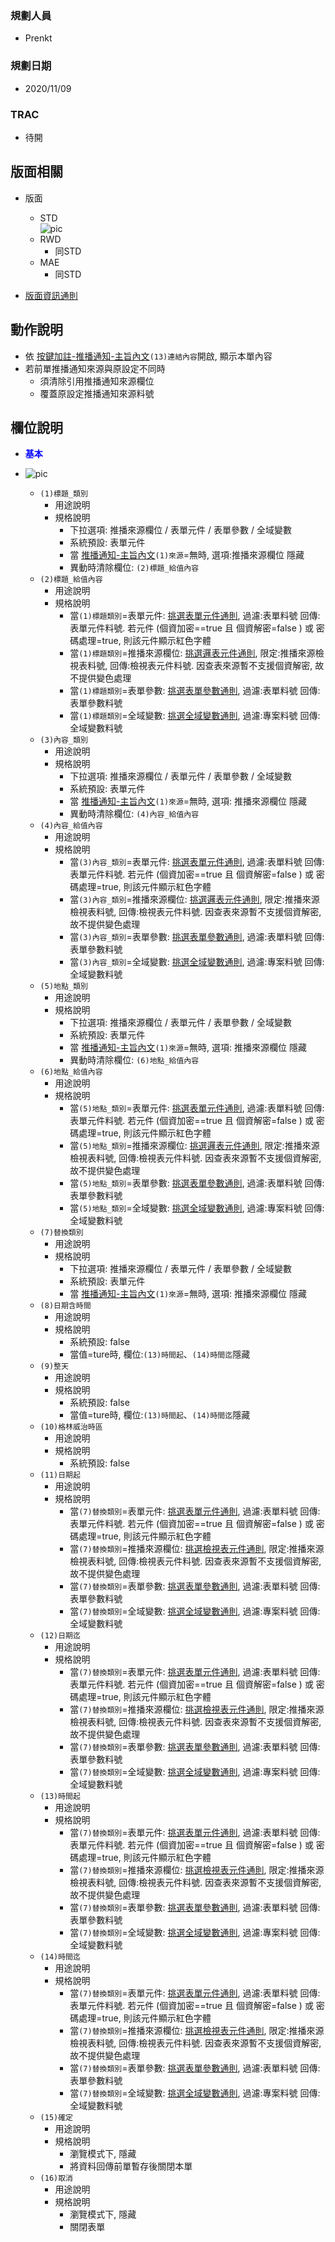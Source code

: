 ### <div id="user">規劃人員</div>
* Prenkt

### <div id="updatedate">規劃日期</div>
* 2020/11/09

### <div id="trac">TRAC</div>
* 待開 

## <div id="savelink-layout">版面相關</div>
* 版面
    * STD</br>
        ![pic][image_link]
    * RWD
        * 同STD
    * MAE</br>
        * 同STD

* [版面資訊通則][link_ruleother1]

## <div id="savelink-form-action">動作說明</div>
* 依 [按鍵加註-推播通知-主旨內文][link_MAENotice_block3]`(13)連結內容`開啟, 顯示本單內容
* 若前單推播通知來源與原設定不同時
    * 須清除引用推播通知來源欄位
    * 覆蓋原設定推播通知來源料號

## <div id="savelink-desc">欄位說明</div>
* <p id="fieldbreak1" style="color:blue;font-weight:bold">基本</p>

* ![pic][image_link_block1]
    * `(1)標題_類別`
        * 用途說明
        * 規格說明
            * 下拉選項: 推播來源欄位 / 表單元件 / 表單參數 / 全域變數 
            * 系統預設: 表單元件
            * 當 [推播通知-主旨內文][link_MAENotice_block3]`(1)來源`=無時, 選項:推播來源欄位 隱藏
            * 異動時清除欄位: `(2)標題_給值內容`
    * `(2)標題_給值內容`
        * 用途說明
        * 規格說明
            * 當`(1)標題類別`=表單元件: [挑選表單元件通則][link_ruledialog6], 過濾:表單料號 回傳:表單元件料號. 若元件 (個資加密==true 且 個資解密=false ) 或 密碼處理=true, 則該元件顯示紅色字體
            * 當`(1)標題類別`=推播來源欄位: [挑選邏表元件通則][link_ruledialog7], 限定:推播來源檢視表料號, 回傳:檢視表元件料號. 因查表來源暫不支援個資解密, 故不提供變色處理
            * 當`(1)標題類別`=表單參數: [挑選表單參數通則][link_ruledialog8], 過濾:表單料號 回傳:表單參數料號
            * 當`(1)標題類別`=全域變數: [挑選全域變數通則][link_ruledialog9], 過濾:專案料號 回傳:全域變數料號
    * `(3)內容_類別`
        * 用途說明
        * 規格說明
            * 下拉選項: 推播來源欄位 / 表單元件 / 表單參數 / 全域變數 
            * 系統預設: 表單元件
            * 當 [推播通知-主旨內文][link_MAENotice_block3]`(1)來源`=無時, 選項: 推播來源欄位 隱藏
            * 異動時清除欄位: `(4)內容_給值內容`
    * `(4)內容_給值內容`
        * 用途說明
        * 規格說明
            * 當`(3)內容_類別`=表單元件: [挑選表單元件通則][link_ruledialog6], 過濾:表單料號 回傳:表單元件料號. 若元件 (個資加密==true 且 個資解密=false ) 或 密碼處理=true, 則該元件顯示紅色字體
            * 當`(3)內容_類別`=推播來源欄位: [挑選邏表元件通則][link_ruledialog7], 限定:推播來源檢視表料號, 回傳:檢視表元件料號. 因查表來源暫不支援個資解密, 故不提供變色處理
            * 當`(3)內容_類別`=表單參數: [挑選表單參數通則][link_ruledialog8], 過濾:表單料號 回傳:表單參數料號
            * 當`(3)內容_類別`=全域變數: [挑選全域變數通則][link_ruledialog9], 過濾:專案料號 回傳:全域變數料號
    * `(5)地點_類別`
        * 用途說明
        * 規格說明
            * 下拉選項: 推播來源欄位 / 表單元件 / 表單參數 / 全域變數 
            * 系統預設: 表單元件
            * 當 [推播通知-主旨內文][link_MAENotice_block3]`(1)來源`=無時, 選項: 推播來源欄位 隱藏
            * 異動時清除欄位: `(6)地點_給值內容`
    * `(6)地點_給值內容`
        * 用途說明
        * 規格說明
            * 當`(5)地點_類別`=表單元件: [挑選表單元件通則][link_ruledialog6], 過濾:表單料號 回傳:表單元件料號. 若元件 (個資加密==true 且 個資解密=false ) 或 密碼處理=true, 則該元件顯示紅色字體
            * 當`(5)地點_類別`=推播來源欄位: [挑選邏表元件通則][link_ruledialog7], 限定:推播來源檢視表料號, 回傳:檢視表元件料號. 因查表來源暫不支援個資解密, 故不提供變色處理
            * 當`(5)地點_類別`=表單參數: [挑選表單參數通則][link_ruledialog8], 過濾:表單料號 回傳:表單參數料號
            * 當`(5)地點_類別`=全域變數: [挑選全域變數通則][link_ruledialog9], 過濾:專案料號 回傳:全域變數料號
    * `(7)替換類別`
        * 用途說明
        * 規格說明
            * 下拉選項: 推播來源欄位 / 表單元件 / 表單參數 / 全域變數 
            * 系統預設: 表單元件
            * 當 [推播通知-主旨內文][link_MAENotice_block3]`(1)來源`=無時, 選項: 推播來源欄位 隱藏
    * `(8)日期含時間`
        * 用途說明
        * 規格說明
            * 系統預設: false
            * 當值=ture時, 欄位:`(13)時間起`、`(14)時間迄`隱藏
    * `(9)整天`
        * 用途說明
        * 規格說明
            * 系統預設: false
            * 當值=ture時, 欄位:`(13)時間起`、`(14)時間迄`隱藏
    * `(10)格林威治時區`
        * 用途說明
        * 規格說明 
            * 系統預設: false            
    * `(11)日期起`
        * 用途說明
        * 規格說明 
            * 當`(7)替換類別`=表單元件: [挑選表單元件通則][link_ruledialog6], 過濾:表單料號 回傳:表單元件料號. 若元件 (個資加密==true 且 個資解密=false ) 或 密碼處理=true, 則該元件顯示紅色字體
            * 當`(7)替換類別`=推播來源欄位: [挑選檢視表元件通則][link_ruledialog7], 限定:推播來源檢視表料號, 回傳:檢視表元件料號. 因查表來源暫不支援個資解密, 故不提供變色處理
            * 當`(7)替換類別`=表單參數: [挑選表單參數通則][link_ruledialog8], 過濾:表單料號 回傳:表單參數料號
            * 當`(7)替換類別`=全域變數: [挑選全域變數通則][link_ruledialog9], 過濾:專案料號 回傳:全域變數料號
    * `(12)日期迄`
        * 用途說明
        * 規格說明
            * 當`(7)替換類別`=表單元件: [挑選表單元件通則][link_ruledialog6], 過濾:表單料號 回傳:表單元件料號. 若元件 (個資加密==true 且 個資解密=false ) 或 密碼處理=true, 則該元件顯示紅色字體
            * 當`(7)替換類別`=推播來源欄位: [挑選檢視表元件通則][link_ruledialog7], 限定:推播來源檢視表料號, 回傳:檢視表元件料號. 因查表來源暫不支援個資解密, 故不提供變色處理
            * 當`(7)替換類別`=表單參數: [挑選表單參數通則][link_ruledialog8], 過濾:表單料號 回傳:表單參數料號
            * 當`(7)替換類別`=全域變數: [挑選全域變數通則][link_ruledialog9], 過濾:專案料號 回傳:全域變數料號 
    * `(13)時間起`
        * 用途說明
        * 規格說明
            * 當`(7)替換類別`=表單元件: [挑選表單元件通則][link_ruledialog6], 過濾:表單料號 回傳:表單元件料號. 若元件 (個資加密==true 且 個資解密=false ) 或 密碼處理=true, 則該元件顯示紅色字體
            * 當`(7)替換類別`=推播來源欄位: [挑選檢視表元件通則][link_ruledialog7], 限定:推播來源檢視表料號, 回傳:檢視表元件料號. 因查表來源暫不支援個資解密, 故不提供變色處理
            * 當`(7)替換類別`=表單參數: [挑選表單參數通則][link_ruledialog8], 過濾:表單料號 回傳:表單參數料號
            * 當`(7)替換類別`=全域變數: [挑選全域變數通則][link_ruledialog9], 過濾:專案料號 回傳:全域變數料號 
    * `(14)時間迄`
        * 用途說明
        * 規格說明
            * 當`(7)替換類別`=表單元件: [挑選表單元件通則][link_ruledialog6], 過濾:表單料號 回傳:表單元件料號. 若元件 (個資加密==true 且 個資解密=false ) 或 密碼處理=true, 則該元件顯示紅色字體
            * 當`(7)替換類別`=推播來源欄位: [挑選檢視表元件通則][link_ruledialog7], 限定:推播來源檢視表料號, 回傳:檢視表元件料號. 因查表來源暫不支援個資解密, 故不提供變色處理
            * 當`(7)替換類別`=表單參數: [挑選表單參數通則][link_ruledialog8], 過濾:表單料號 回傳:表單參數料號
            * 當`(7)替換類別`=全域變數: [挑選全域變數通則][link_ruledialog9], 過濾:專案料號 回傳:全域變數料號
    * `(15)確定`
        * 用途說明
        * 規格說明
            * 瀏覽模式下, 隱藏
            * 將資料回傳前單暫存後關閉本單
    * `(16)取消`
        * 用途說明
        * 規格說明
            * 瀏覽模式下, 隱藏
            * 關閉表單


<!-- 圖片 -->
[image_link]:attachment/MAENotice-Link-GoogleCalendar.png
[image_link_block1]:attachment/MAENotice-Link-GoogleCalendar-Block1.png      


<!-- 超連結 -->
[link_fieldbreak1]:#fieldbreak1 "欄位說明/基本區塊"
[link_MAENotice_block3]:MAENotice.md#fieldbreak3 "按鍵加註-推播通知/主旨內文"

[link_ruleother1]:/8.10.0/IDE/Specification/RulesOther/README#ruleother1 "共用通則_其它/版面資訊通則"
[link_ruledialog6]:/8.10.0/IDE/Specification/RulesDialog/README#ruledialog7 "共用通則_開啟單據/挑選表單元件通則"
[link_ruledialog7]:/8.10.0/IDE/Specification/RulesDialog/README#ruledialog8 "共用通則_開啟單據/挑選檢視表元件通則"
[link_ruledialog8]:/8.10.0/IDE/Specification/RulesDialog/README#ruledialog9 "共用通則_開啟單據/挑選表單參數通則"
[link_ruledialog9]:/8.10.0/IDE/Specification/RulesDialog/README#ruledialog10 "共用通則_開啟單據/挑選全域變數通則"